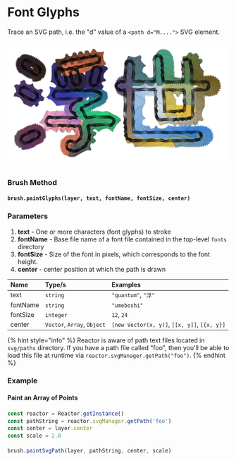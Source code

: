 # Font Glyphs

Trace an SVG path, i.e. the "d" value of a `<path d="M....">` SVG element.

![](../../.gitbook/assets/screenshot-from-2020-09-11-14-12-13.png)

### Brush Method <a id="overview"></a>

**`brush.paintGlyphs(layer, text, fontName, fontSize, center)`**

### ‌Parameters‌

1. **text** - One or more characters \(font glyphs\) to stroke
2. **fontName** - Base file name of a font file contained in the top-level `fonts` directory
3. **fontSize** - Size of the font in pixels, which corresponds to the font height.
4. **center** - center position at which the path is drawn

| Name | Type/s | Examples |
| :--- | :--- | :--- |
| text | `string` | `"quantum"`, `"浮"`  |
| fontName | `string` | `"umeboshi"` |
| fontSize | `integer` | `12`, `24` |
| center | `Vector`, `Array`, `Object` | `[new Vector(x, y)]`, `[[x, y]]`, `[{x, y}]` |

{% hint style="info" %}
Reactor is aware of path text files located in `svg/paths` directory. If you have a path file called "foo", then you'll be able to load this file at runtime via `reactor.svgManager.getPath("foo")`.
{% endhint %}

### Example

#### Paint an Array of Points

```javascript
const reactor = Reactor.getInstance()
const pathString = reactor.svgManager.getPath('foo')
const center = layer.center
const scale = 2.0

brush.paintSvgPath(layer, pathString, center, scale)
```

